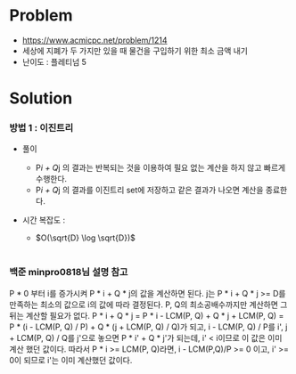 # Problem
* https://www.acmicpc.net/problem/1214
* 세상에 지폐가 두 가지만 있을 때 물건을 구입하기 위한 최소 금액 내기
* 난이도 : 플레티넘 5

# Solution

### 방법 1 : 이진트리
* 풀이
  * P*i + Q*j 의 결과는 반복되는 것을 이용하여 필요 없는 계산을 하지 않고 빠르게 수행한다.
  * P*i + Q*j 의 결과를 이진트리 set에 저장하고 같은 결과가 나오면 계산을 종료한다.

* 시간 복잡도 :
  * $O(\sqrt{D} \log \sqrt{D})$
<br></br>

### 백준 minpro0818님 설명 참고
P * 0 부터 i를 증가시켜 P * i + Q * j의 값을 계산하면 된다. j는 P * i + Q * j >= D를 만족하는 최소의 값으로 i의 값에 따라 결정된다. P, Q의 최소공배수까지만 계산하면 그 뒤는 계산할 필요가 없다. P * i + Q * j = P * i - LCM(P, Q) + Q * j + LCM(P, Q) = P * (i - LCM(P, Q) / P) + Q * (j + LCM(P, Q) / Q)가 되고, i - LCM(P, Q) / P를 i', j + LCM(P, Q) / Q를 j'으로 놓으면 P * i' + Q * j'가 되는데, i' < i이므로 이 값은 이미 계산 했던 값이다. 따라서 P * i >= LCM(P, Q)라면, i - LCM(P,Q)/P >= 0 이고, i' >= 0이 되므로 i'는 이미 계산했던 값이다.